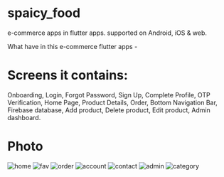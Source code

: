 # spaicy_food

e-commerce apps in flutter apps. supported on Android, iOS & web.

What have in this e-commerce flutter apps -

# Screens it contains:

Onboarding,
Login,
Forgot Password,
Sign Up,
Complete Profile,
OTP Verification,
Home Page,
Product Details,
Order,
Bottom Navigation Bar,
Firebase database,
Add product,
Delete product,
Edit product,
Admin dashboard.

# Photo

![home](https://user-images.githubusercontent.com/19724239/160268389-48530a36-6453-49ee-bc21-4dee8f88b152.PNG)
![fav](https://user-images.githubusercontent.com/19724239/160268520-9db7e1b7-5afe-4ca8-9197-3741c573f959.PNG)
![order](https://user-images.githubusercontent.com/19724239/160268645-7d71af4f-9224-4f42-b2ca-42e60cea4a14.PNG)
![account](https://user-images.githubusercontent.com/19724239/160268649-64513891-ad83-4554-8d71-50ade395d87d.PNG)
![contact](https://user-images.githubusercontent.com/19724239/160268652-7ff4bcc0-bbee-47ac-a6eb-f184657a1ded.PNG)
![admin](https://user-images.githubusercontent.com/19724239/160268656-f0f6fa64-918d-4f6c-aaca-aefdb0343d59.PNG)
![category](https://user-images.githubusercontent.com/19724239/160268661-be9d6b89-06dc-4ccb-9797-898834c918d9.PNG)



